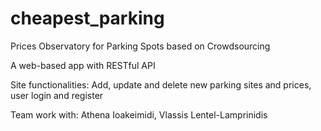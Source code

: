 # cheapest_parking
Prices Observatory for Parking Spots based on Crowdsourcing

A web-based app with RESTful API

Site functionalities: Add, update and delete new parking sites and prices, user login and register

Team work with: Athena Ioakeimidi, Vlassis Lentel-Lamprinidis
